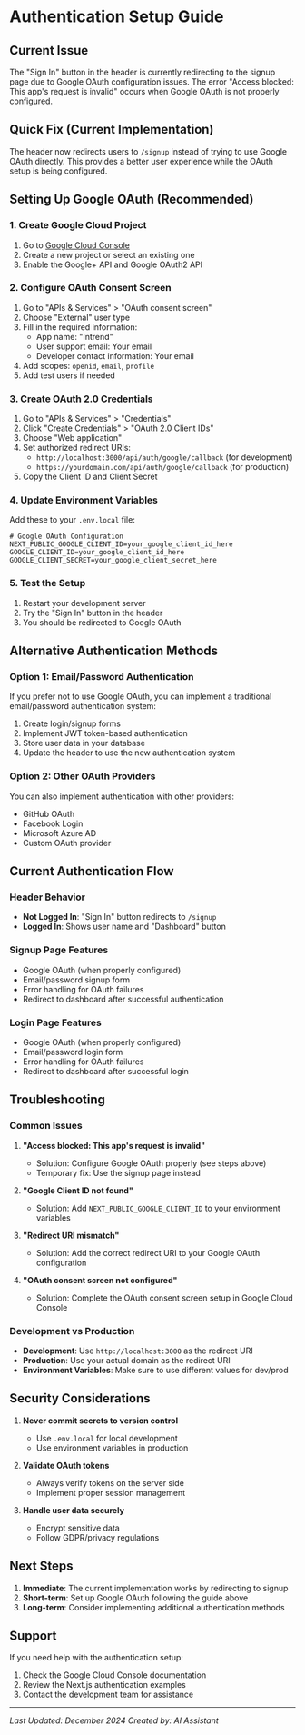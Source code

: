 # Authentication Setup Guide

## Current Issue
The "Sign In" button in the header is currently redirecting to the signup page due to Google OAuth configuration issues. The error "Access blocked: This app's request is invalid" occurs when Google OAuth is not properly configured.

## Quick Fix (Current Implementation)
The header now redirects users to `/signup` instead of trying to use Google OAuth directly. This provides a better user experience while the OAuth setup is being configured.

## Setting Up Google OAuth (Recommended)

### 1. Create Google Cloud Project
1. Go to [Google Cloud Console](https://console.cloud.google.com/)
2. Create a new project or select an existing one
3. Enable the Google+ API and Google OAuth2 API

### 2. Configure OAuth Consent Screen
1. Go to "APIs & Services" > "OAuth consent screen"
2. Choose "External" user type
3. Fill in the required information:
   - App name: "Intrend"
   - User support email: Your email
   - Developer contact information: Your email
4. Add scopes: `openid`, `email`, `profile`
5. Add test users if needed

### 3. Create OAuth 2.0 Credentials
1. Go to "APIs & Services" > "Credentials"
2. Click "Create Credentials" > "OAuth 2.0 Client IDs"
3. Choose "Web application"
4. Set authorized redirect URIs:
   - `http://localhost:3000/api/auth/google/callback` (for development)
   - `https://yourdomain.com/api/auth/google/callback` (for production)
5. Copy the Client ID and Client Secret

### 4. Update Environment Variables
Add these to your `.env.local` file:

```env
# Google OAuth Configuration
NEXT_PUBLIC_GOOGLE_CLIENT_ID=your_google_client_id_here
GOOGLE_CLIENT_ID=your_google_client_id_here
GOOGLE_CLIENT_SECRET=your_google_client_secret_here
```

### 5. Test the Setup
1. Restart your development server
2. Try the "Sign In" button in the header
3. You should be redirected to Google OAuth

## Alternative Authentication Methods

### Option 1: Email/Password Authentication
If you prefer not to use Google OAuth, you can implement a traditional email/password authentication system:

1. Create login/signup forms
2. Implement JWT token-based authentication
3. Store user data in your database
4. Update the header to use the new authentication system

### Option 2: Other OAuth Providers
You can also implement authentication with other providers:
- GitHub OAuth
- Facebook Login
- Microsoft Azure AD
- Custom OAuth provider

## Current Authentication Flow

### Header Behavior
- **Not Logged In**: "Sign In" button redirects to `/signup`
- **Logged In**: Shows user name and "Dashboard" button

### Signup Page Features
- Google OAuth (when properly configured)
- Email/password signup form
- Error handling for OAuth failures
- Redirect to dashboard after successful authentication

### Login Page Features
- Google OAuth (when properly configured)
- Email/password login form
- Error handling for OAuth failures
- Redirect to dashboard after successful login

## Troubleshooting

### Common Issues

1. **"Access blocked: This app's request is invalid"**
   - Solution: Configure Google OAuth properly (see steps above)
   - Temporary fix: Use the signup page instead

2. **"Google Client ID not found"**
   - Solution: Add `NEXT_PUBLIC_GOOGLE_CLIENT_ID` to your environment variables

3. **"Redirect URI mismatch"**
   - Solution: Add the correct redirect URI to your Google OAuth configuration

4. **"OAuth consent screen not configured"**
   - Solution: Complete the OAuth consent screen setup in Google Cloud Console

### Development vs Production
- **Development**: Use `http://localhost:3000` as the redirect URI
- **Production**: Use your actual domain as the redirect URI
- **Environment Variables**: Make sure to use different values for dev/prod

## Security Considerations

1. **Never commit secrets to version control**
   - Use `.env.local` for local development
   - Use environment variables in production

2. **Validate OAuth tokens**
   - Always verify tokens on the server side
   - Implement proper session management

3. **Handle user data securely**
   - Encrypt sensitive data
   - Follow GDPR/privacy regulations

## Next Steps

1. **Immediate**: The current implementation works by redirecting to signup
2. **Short-term**: Set up Google OAuth following the guide above
3. **Long-term**: Consider implementing additional authentication methods

## Support

If you need help with the authentication setup:
1. Check the Google Cloud Console documentation
2. Review the Next.js authentication examples
3. Contact the development team for assistance

---

*Last Updated: December 2024*
*Created by: AI Assistant*
